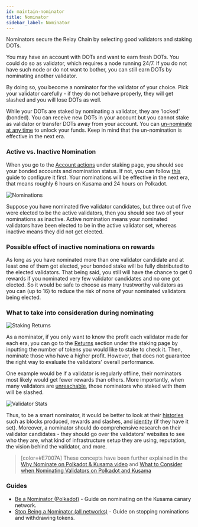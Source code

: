 ```yaml
---
id: maintain-nominator
title: Nominator
sidebar_label: Nominator
---
```


Nominators secure the Relay Chain by selecting good validators and staking DOTs.

You may have an account with DOTs and want to earn fresh DOTs. You could do so as validator, which
requires a node running 24/7. If you do not have such node or do not want to bother, you can still
earn DOTs by nominating another validator.

By doing so, you become a nominator for the validator of your choice. Pick your validator
carefully - if they do not behave properly, they will get slashed and you will lose DOTs as well.

While your DOTs are staked by nominating a validator, they are 'locked' (bonded). You can receive
new DOTs in your account but you cannot stake as validator or transfer DOTs away from your account.
You can [un-nominate at any time](maintain-guides-how-to-unbond) to unlock your funds. Keep in mind
that the un-nomination is effective in the next era.

### Active vs. Inactive Nomination

When you go to the [Account actions](https://polkadot.js.org/apps/#/staking/actions) under staking
page, you should see your bonded accounts and nomination status. If not, you can follow
[this](maintain-guides-how-to-nominate-kusama) guide to configure it first. Your nominations will be
effective in the next era, that means roughly 6 hours on Kusama and 24 hours on Polkadot.

![Nominations](/img/staking/polkadotjs-staking-account-actions.jpg)

Suppose you have nominated five validator candidates, but three out of five were elected to be the
active validators, then you should see two of your nominations as inactive. Active nomination means
your nominated validators have been elected to be in the active validator set, whereas inactive
means they did not get elected.

### Possible effect of inactive nominations on rewards

As long as you have nominated more than one validator candidate and at least one of them got
elected, your bonded stake will be fully distributed to the elected validators. That being said, you
still will have the chance to get 0 rewards if you nominated very few validator candidates and no
one got elected. So it would be safe to choose as many trustworthy validators as you can (up to 16)
to reduce the risk of none of your nominated validators being elected.

### What to take into consideration during nominating

![Staking Returns](/img/staking/polkadotjs-staking-returns.jpg)

As a nominator, if you only want to know the profit each validator made for each era, you can go to
the [Returns](https://polkadot.js.org/apps/#/staking/returns) section under the staking page by
inputting the number of tokens you would like to stake to check it. Then, nominate those who have a
higher profit. However, that does not guarantee the right way to evaluate the validators' overall
performance.

One example would be if a validator is regularly offline, their nominators most likely would get
fewer rewards than others. More importantly, when many validators are
[unreachable](learn-staking#unresponsiveness), those nominators who staked with them will be
slashed.

![Validator Stats](/img/staking/polkadotjs-staking-validator-stats.jpg)

Thus, to be a smart nominator, it would be better to look at their
[histories](https://polkadot.js.org/apps/#/staking/query/CmD9vaMYoiKe7HiFnfkftwvhKbxN9bhyjcDrfFRGbifJEG8)
such as blocks produced, rewards and slashes, and [identity](learn-identity) (if they have it set).
Moreover, a nominator should do comprehensive research on their validator candidates - they should
go over the validators' websites to see who they are, what kind of infrastructure setup they are
using, reputation, the vision behind the validator, and more.

> [color=#E7007A] These concepts have been further explained in the
> [Why Nominate on Polkadot & Kusama video](https://www.youtube.com/watch?v=weG_uzdSs1E&list=PLOyWqupZ-WGuAuS00rK-pebTMAOxW41W8&index=4)
> and
> [What to Consider when Nominating Validators on Polkadot and Kusama](https://www.youtube.com/watch?v=K-a4CgVchvU&list=PLOyWqupZ-WGuAuS00rK-pebTMAOxW41W8&index=9)

### Guides

- [Be a Nominator (Polkadot)](maintain-guides-how-to-nominate-polkadot) - Guide on nominating on the
  Kusama canary network.
- [Stop Being a Nominator (all networks)](maintain-guides-how-to-unbond) - Guide on stopping
  nominations and withdrawing tokens.

